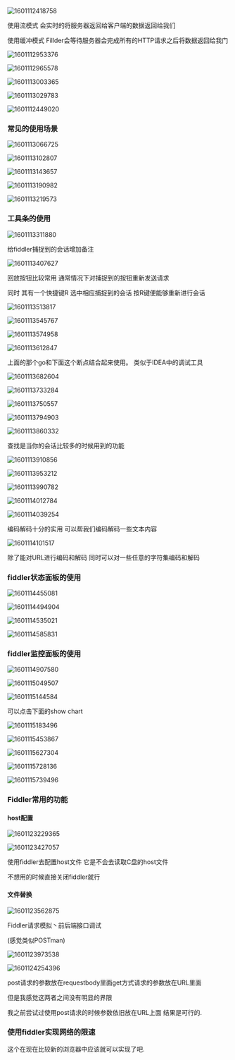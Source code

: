 

![1601112418758](%E7%AC%94%E8%AE%B0%E5%9B%BE%E7%89%87/1601112418758.png)

使用流模式 会实时的将服务器返回给客户端的数据返回给我们

使用缓冲模式  Fillder会等待服务器会完成所有的HTTP请求之后将数据返回给我门

![1601112953376](%E7%AC%94%E8%AE%B0%E5%9B%BE%E7%89%87/1601112953376.png)



![1601112965578](%E7%AC%94%E8%AE%B0%E5%9B%BE%E7%89%87/1601112965578.png)



![1601113003365](%E7%AC%94%E8%AE%B0%E5%9B%BE%E7%89%87/1601113003365.png)

![1601113029783](%E7%AC%94%E8%AE%B0%E5%9B%BE%E7%89%87/1601113029783.png)

![1601112449020](%E7%AC%94%E8%AE%B0%E5%9B%BE%E7%89%87/1601112449020.png)

### 常见的使用场景

![1601113066725](%E7%AC%94%E8%AE%B0%E5%9B%BE%E7%89%87/1601113066725.png)

![1601113102807](%E7%AC%94%E8%AE%B0%E5%9B%BE%E7%89%87/1601113102807.png)

![1601113143657](%E7%AC%94%E8%AE%B0%E5%9B%BE%E7%89%87/1601113143657.png)

![1601113190982](%E7%AC%94%E8%AE%B0%E5%9B%BE%E7%89%87/1601113190982.png)

![1601113219573](%E7%AC%94%E8%AE%B0%E5%9B%BE%E7%89%87/1601113219573.png)

### 工具条的使用

![1601113311880](%E7%AC%94%E8%AE%B0%E5%9B%BE%E7%89%87/1601113311880.png)

给fiddler捕捉到的会话增加备注

![1601113407627](%E7%AC%94%E8%AE%B0%E5%9B%BE%E7%89%87/1601113407627.png)

回放按钮比较常用 通常情况下对捕捉到的按钮重新发送请求

同时 其有一个快捷键R  选中相应捕捉到的会话 按R键便能够重新进行会话

![1601113513817](%E7%AC%94%E8%AE%B0%E5%9B%BE%E7%89%87/1601113513817.png)

![1601113545767](%E7%AC%94%E8%AE%B0%E5%9B%BE%E7%89%87/1601113545767.png)

![1601113574958](%E7%AC%94%E8%AE%B0%E5%9B%BE%E7%89%87/1601113574958.png)

![1601113612847](%E7%AC%94%E8%AE%B0%E5%9B%BE%E7%89%87/1601113612847.png)

上面的那个go和下面这个断点结合起来使用。 类似于IDEA中的调试工具

![1601113682604](%E7%AC%94%E8%AE%B0%E5%9B%BE%E7%89%87/1601113682604.png)

![1601113733284](%E7%AC%94%E8%AE%B0%E5%9B%BE%E7%89%87/1601113733284.png)

![1601113750557](%E7%AC%94%E8%AE%B0%E5%9B%BE%E7%89%87/1601113750557.png)

![1601113794903](%E7%AC%94%E8%AE%B0%E5%9B%BE%E7%89%87/1601113794903.png)

![1601113860332](%E7%AC%94%E8%AE%B0%E5%9B%BE%E7%89%87/1601113860332.png)

查找是当你的会话比较多的时候用到的功能

![1601113910856](%E7%AC%94%E8%AE%B0%E5%9B%BE%E7%89%87/1601113910856.png)

![1601113953212](%E7%AC%94%E8%AE%B0%E5%9B%BE%E7%89%87/1601113953212.png)

![1601113990782](%E7%AC%94%E8%AE%B0%E5%9B%BE%E7%89%87/1601113990782.png)

![1601114012784](%E7%AC%94%E8%AE%B0%E5%9B%BE%E7%89%87/1601114012784.png)

![1601114039254](%E7%AC%94%E8%AE%B0%E5%9B%BE%E7%89%87/1601114039254.png)

编码解码十分的实用 可以帮我们编码解码一些文本内容

![1601114101517](%E7%AC%94%E8%AE%B0%E5%9B%BE%E7%89%87/1601114101517.png)

除了能对URL进行编码和解码 同时可以对一些任意的字符集编码和解码



### fiddler状态面板的使用

![1601114455081](%E7%AC%94%E8%AE%B0%E5%9B%BE%E7%89%87/1601114455081.png)

![1601114494904](%E7%AC%94%E8%AE%B0%E5%9B%BE%E7%89%87/1601114494904.png)

![1601114535021](%E7%AC%94%E8%AE%B0%E5%9B%BE%E7%89%87/1601114535021.png)

![1601114585831](%E7%AC%94%E8%AE%B0%E5%9B%BE%E7%89%87/1601114585831.png)

### fiddler监控面板的使用

![1601114907580](%E7%AC%94%E8%AE%B0%E5%9B%BE%E7%89%87/1601114907580.png)

![1601115049507](%E7%AC%94%E8%AE%B0%E5%9B%BE%E7%89%87/1601115049507.png)

![1601115144584](%E7%AC%94%E8%AE%B0%E5%9B%BE%E7%89%87/1601115144584.png)

可以点击下面的show chart

![1601115183496](%E7%AC%94%E8%AE%B0%E5%9B%BE%E7%89%87/1601115183496.png)

![1601115453867](%E7%AC%94%E8%AE%B0%E5%9B%BE%E7%89%87/1601115453867.png)

![1601115627304](%E7%AC%94%E8%AE%B0%E5%9B%BE%E7%89%87/1601115627304.png)

![1601115728136](%E7%AC%94%E8%AE%B0%E5%9B%BE%E7%89%87/1601115728136.png)

![1601115739496](%E7%AC%94%E8%AE%B0%E5%9B%BE%E7%89%87/1601115739496.png)

### Fiddler常用的功能

#### host配置

![1601123229365](%E7%AC%94%E8%AE%B0%E5%9B%BE%E7%89%87/1601123229365.png)

![1601123427057](%E7%AC%94%E8%AE%B0%E5%9B%BE%E7%89%87/1601123427057.png)

使用fiddler去配置host文件 它是不会去读取C盘的host文件

不想用的时候直接关闭fiddler就行

#### 文件替换

![1601123562875](%E7%AC%94%E8%AE%B0%E5%9B%BE%E7%89%87/1601123562875.png)

Fiddler请求模拟丶前后端接口调试

(感觉类似POSTman)

![1601123973538](%E7%AC%94%E8%AE%B0%E5%9B%BE%E7%89%87/1601123973538.png)

![1601124254396](%E7%AC%94%E8%AE%B0%E5%9B%BE%E7%89%87/1601124254396.png)

post请求的参数放在requestbody里面get方式请求的参数放在URL里面

但是我感觉这两者之间没有明显的界限

我之前尝试过使用post请求的时候参数依旧放在URL上面 结果是可行的.

### 使用fiddler实现网络的限速

这个在现在比较新的浏览器中应该就可以实现了吧.

